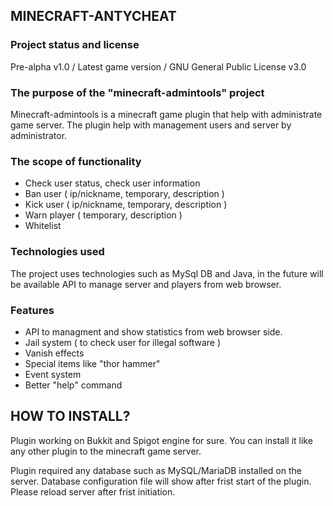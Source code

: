 ## MINECRAFT-ANTYCHEAT

### Project status and license
Pre-alpha v1.0 / Latest game version / GNU General Public License v3.0

### The purpose of the "minecraft-admintools" project
Minecraft-admintools is a minecraft game plugin that help with administrate game server.
The plugin help with management users and server by administrator.

### The scope of functionality
- Check user status, check user information 
- Ban user ( ip/nickname, temporary, description ) 
- Kick user ( ip/nickname, temporary, description )
- Warn player ( temporary, description )
- Whitelist 

### Technologies used
The project uses technologies such as MySql DB and Java, in the future will be available API to manage server and players from web browser.

### Features
- API to managment and show statistics from web browser side.
- Jail system ( to check user for illegal software ) 
- Vanish effects
- Special items like "thor hammer" 
- Event system
- Better "help" command

## HOW TO INSTALL?

Plugin working on Bukkit and Spigot engine for sure. 
You can install it like any other plugin to the minecraft game server. 

Plugin required any database such as MySQL/MariaDB installed on the server. 
Database configuration file will show after frist start of the plugin. Please reload server after frist initiation. 










